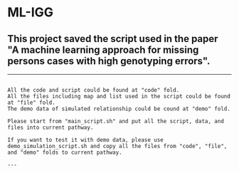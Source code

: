 # ML-IGG
This project saved the script used in the paper "A machine learning approach for missing persons cases with high genotyping errors".
---

----

```

All the code and script could be found at "code" fold.
All the files including map and list used in the script could be found at "file" fold.
The demo data of simulated relationship could be cound at "demo" fold.

Please start from "main_script.sh" and put all the script, data, and files into current pathway. 

If you want to test it with demo data, please use demo_simulation_script.sh and copy all the files from "code", "file", and "demo" folds to current pathway.

---






